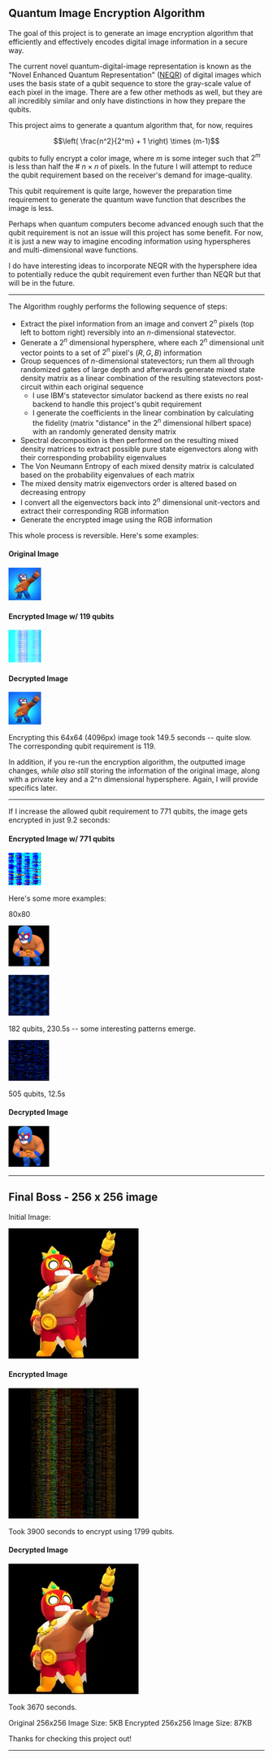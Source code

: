 ## Quantum Image Encryption Algorithm 

The goal of this project is to generate an image encryption algorithm that
efficiently and effectively encodes digital image information in a secure way. 

The current novel quantum-digital-image representation is known as the "Novel
Enhanced Quantum Representation"
([NEQR](https://link.springer.com/article/10.1007/s11128-013-0567-z_)) of digital images which uses the basis state of a qubit sequence to store the gray-scale value of each pixel in the image. There are a few other methods as well, but they are all incredibly similar and only have distinctions in how they prepare the qubits.

This project aims to generate a quantum algorithm that, for now, requires 

$$\left( \frac{n^2}{2^m}  + 1 \right) \times (m-1)$$ 

qubits to fully encrypt a color image, where $m$ is some integer such that $2^m$ is less than half the # $n\times n$ of pixels. In the future I will attempt
to reduce the qubit requirement based on the receiver's demand for
image-quality.

This qubit requirement is quite large, however the preparation time requirement
to generate the quantum wave function that describes the image is less. 

Perhaps when quantum computers become advanced enough such that the qubit
requirement is not an issue will this project has some benefit. For now, it is
just a new way to imagine encoding information using hyperspheres and multi-dimensional wave functions.

I do have interesting ideas to incorporate NEQR with the hypersphere idea to
potentially reduce the qubit requirement even further than NEQR but that will
be in the future.

---

The Algorithm roughly performs the following sequence of steps: 

- Extract the pixel information from an image and convert $2^n$ pixels (top
  left to bottom right)
  reversibly into an $n$-dimensional statevector. 
- Generate a $2^n$ dimensional hypersphere, where each $2^n$ dimensional unit
  vector points to a set of $2^n$ pixel's $(R,G,B)$ information
- Group sequences of $n$-dimensional statevectors; run them all through
  randomized gates of large depth and afterwards generate mixed state density
  matrix as a linear combination of the resulting statevectors post-circuit
  within each original sequence 
  - I use IBM's statevector simulator backend as there exists no real backend
    to handle this project's qubit requirement
  - I generate the coefficients in the linear combination by calculating the 
    fidelity (matrix "distance" in the $2^n$ dimensional hilbert space) with an
    randomly generated density matrix
- Spectral decomposition is then performed on the resulting mixed density
  matrices to extract possible pure state eigenvectors along with their
  corresponding probability eigenvalues 
- The Von Neumann Entropy of each mixed density matrix is calculated based on
  the probability eigenvalues of each matrix
- The mixed density matrix eigenvectors order is altered based on decreasing entropy
- I convert all the eigenvectors back into $2^n$ dimensional unit-vectors and
  extract their corresponding RGB information 
- Generate the encrypted image using the RGB information


This whole process is reversible. Here's some examples: 


#### Original Image

![](images/el_primo_square.jpg)

#### Encrypted Image w/ 119 qubits

![](images/encrypted/el_primo_square-119_qubits.png)

#### Decrypted Image

![](images/decrypted/el_primo_square_119_decrypted.png)

Encrypting this 64x64 (4096px) image took 149.5 seconds -- quite slow. The
corresponding qubit requirement is 119.

In addition, if you re-run the encryption algorithm, the outputted image
changes, *while also still* storing the information of the original image,
along with a private key and a 2^n dimensional hypersphere. Again, I will
provide specifics later.

---

If I increase the allowed qubit requirement to 771 qubits, the image gets
encrypted in just 9.2 seconds: 

#### Encrypted Image w/ 771 qubits

![](images/encrypted/el_primo_square-771_qubits.png)

Here's some more examples: 

80x80

![](images/el_primo_2_square.png)


![](images/encrypted/el_primo_2_square-182_qubits.png)

182 qubits, 230.5s -- some interesting patterns emerge. 

![](images/encrypted/el_primo_2_square-505_qubits.png)

505 qubits, 12.5s

#### Decrypted Image

![](images/decrypted/el_primo_2_square_505_decrypted.png)

---

## Final Boss - 256 x 256 image

Initial Image:

![](images/el_primo_skin.png)

#### Encrypted Image

![](images/encrypted/el_primo_skin-1799_qubits.png)

Took 3900 seconds to encrypt using 1799 qubits. 

#### Decrypted Image

![](images/decrypted/el_primo_skin_1799_decrypted.png)

Took 3670 seconds. 

Original 256x256 Image Size: 5KB
Encrypted 256x256 Image Size: 87KB

Thanks for checking this project out! 

---




